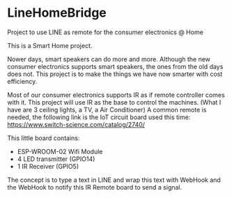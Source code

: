 # LineHomeBridge
Project to use LINE as remote for the consumer electronics @ Home

This is a Smart Home project.

Nower days, smart speakers can do more and more. Although the new consumer electronics supports smart speakers, the ones from the old days does not. This project is to make the things we have now smarter with cost efficiency.

Most of our consumer electronics supports IR as if remote controller comes with it.
This project will use IR as the base to control the machines. (What I have are 3 ceiling lights, a TV, a Air Conditioner)
A common remote is needed, the following link is the IoT circuit board used this time:
https://www.switch-science.com/catalog/2740/

This little board contains:
- ESP-WROOM-02 Wifi Module
- 4 LED transmitter (GPIO14)
- 1 IR Receiver (GPIO5)

The concept is to type a text in LINE and wrap this text with WebHook and the WebHook to notify this IR Remote board to send a signal.
